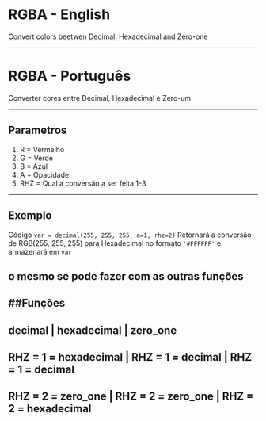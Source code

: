 # RGBA - English

Convert colors beetwen Decimal, Hexadecimal and Zero-one

---
# RGBA - Português
Converter cores entre Decimal, Hexadecimal e Zero-um

---
## Parametros
1. R = Vermelho
1. G = Verde
1. B = Azul
1. A = Opacidade
1. RHZ = Qual a conversão a ser feita 1-3
---
## Exemplo

Código `var = decimal(255, 255, 255, a=1, rhz=2)`
Retornará a conversão de RGB(255, 255, 255) para Hexadecimal no formato `'#FFFFFF'` e armazenará em `var`

o mesmo se pode fazer com as outras funções
---
##Funções
---
decimal | hexadecimal | zero_one
---
RHZ = 1 = hexadecimal | RHZ = 1 = decimal | RHZ = 1 = decimal
---
RHZ = 2 = zero_one | RHZ = 2 = zero_one | RHZ = 2 = hexadecimal
---





